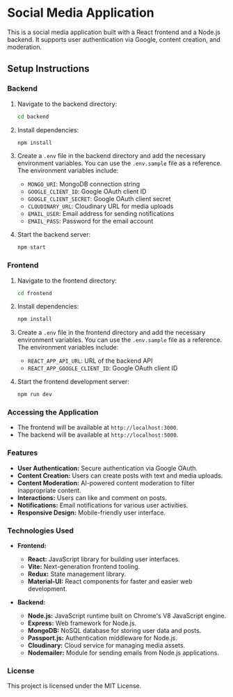 # Social Media Application

This is a social media application built with a React frontend and a Node.js backend. It supports user authentication via Google, content creation, and moderation.

## Setup Instructions

### Backend

1. Navigate to the backend directory:
   ```sh
   cd backend
   ```

2. Install dependencies:
   ```sh
   npm install
   ```

3. Create a `.env` file in the backend directory and add the necessary environment variables. You can use the `.env.sample` file as a reference. The environment variables include:
   - `MONGO_URI`: MongoDB connection string
   - `GOOGLE_CLIENT_ID`: Google OAuth client ID
   - `GOOGLE_CLIENT_SECRET`: Google OAuth client secret
   - `CLOUDINARY_URL`: Cloudinary URL for media uploads
   - `EMAIL_USER`: Email address for sending notifications
   - `EMAIL_PASS`: Password for the email account

4. Start the backend server:
   ```sh
   npm start
   ```

### Frontend

1. Navigate to the frontend directory:
   ```sh
   cd frontend
   ```

2. Install dependencies:
   ```sh
   npm install
   ```

3. Create a `.env` file in the frontend directory and add the necessary environment variables. You can use the `.env.sample` file as a reference. The environment variables include:
   - `REACT_APP_API_URL`: URL of the backend API
   - `REACT_APP_GOOGLE_CLIENT_ID`: Google OAuth client ID

4. Start the frontend development server:
   ```sh
   npm run dev
   ```

### Accessing the Application

- The frontend will be available at `http://localhost:3000`.
- The backend will be available at `http://localhost:5000`.

### Features

- **User Authentication:** Secure authentication via Google OAuth.
- **Content Creation:** Users can create posts with text and media uploads.
- **Content Moderation:** AI-powered content moderation to filter inappropriate content.
- **Interactions:** Users can like and comment on posts.
- **Notifications:** Email notifications for various user activities.
- **Responsive Design:** Mobile-friendly user interface.

### Technologies Used

- **Frontend:** 
  - **React:** JavaScript library for building user interfaces.
  - **Vite:** Next-generation frontend tooling.
  - **Redux:** State management library.
  - **Material-UI:** React components for faster and easier web development.

- **Backend:** 
  - **Node.js:** JavaScript runtime built on Chrome's V8 JavaScript engine.
  - **Express:** Web framework for Node.js.
  - **MongoDB:** NoSQL database for storing user data and posts.
  - **Passport.js:** Authentication middleware for Node.js.
  - **Cloudinary:** Cloud service for managing media assets.
  - **Nodemailer:** Module for sending emails from Node.js applications.

### License

This project is licensed under the MIT License.
